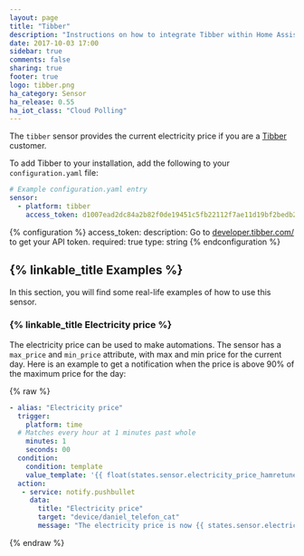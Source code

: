 ```yaml
---
layout: page
title: "Tibber"
description: "Instructions on how to integrate Tibber within Home Assistant."
date: 2017-10-03 17:00
sidebar: true
comments: false
sharing: true
footer: true
logo: tibber.png
ha_category: Sensor
ha_release: 0.55
ha_iot_class: "Cloud Polling"
---
```


The `tibber` sensor provides the current electricity price if you are a [Tibber](https://tibber.com/) customer.

To add Tibber to your installation, add the following to your `configuration.yaml` file:

```yaml
# Example configuration.yaml entry
sensor:
  - platform: tibber
    access_token: d1007ead2dc84a2b82f0de19451c5fb22112f7ae11d19bf2bedb224a003ff74a
```

{% configuration %}
  access_token:
    description: Go to [developer.tibber.com/](https://developer.tibber.com/) to get your API token.
    required: true
    type: string
{% endconfiguration %}

## {% linkable_title Examples %}

In this section, you will find some real-life examples of how to use this sensor.

### {% linkable_title Electricity price %}

The electricity price can be used to make automations. The sensor has a `max_price` and `min_price` attribute, with max and min price for the current day. Here is an example to get a notification when the price is above 90% of the maximum price for the day:

{% raw %}
```yaml
- alias: "Electricity price"
  trigger:
    platform: time
  # Matches every hour at 1 minutes past whole
    minutes: 1
    seconds: 00
  condition:
    condition: template
    value_template: '{{ float(states.sensor.electricity_price_hamretunet_10.state) > 0.9 * float(states.sensor.electricity_price_hamretunet_10.attributes.max_price) }}'
  action:
   - service: notify.pushbullet
     data:
       title: "Electricity price"
       target: "device/daniel_telefon_cat"
       message: "The electricity price is now {{ states.sensor.electricity_price_hamretunet_10.state }}"
```
{% endraw %}
